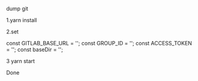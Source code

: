dump git

1.yarn install


2.set

const GITLAB_BASE_URL = ''; 
const GROUP_ID = '';
const ACCESS_TOKEN = '';
const baseDir = '';


3 yarn start

Done